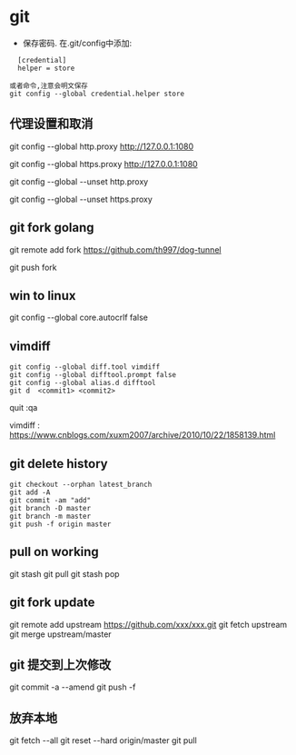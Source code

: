 # git

* 保存密码. 在.git/config中添加:
```
  [credential]
  helper = store

或者命令,注意会明文保存
git config --global credential.helper store
```

## 代理设置和取消
git config --global http.proxy http://127.0.0.1:1080

git config --global https.proxy http://127.0.0.1:1080

git config --global --unset http.proxy

git config --global --unset https.proxy

## git fork golang 
git remote add fork https://github.com/th997/dog-tunnel

git push fork

## win to linux
git config --global core.autocrlf false

## vimdiff
```
git config --global diff.tool vimdiff
git config --global difftool.prompt false
git config --global alias.d difftool
git d  <commit1> <commit2>
```
quit :qa

vimdiff : https://www.cnblogs.com/xuxm2007/archive/2010/10/22/1858139.html

## git delete history
```
git checkout --orphan latest_branch
git add -A
git commit -am "add"
git branch -D master
git branch -m master
git push -f origin master
```

## pull on working
git stash
git pull
git stash pop

## git fork update
git remote add upstream https://github.com/xxx/xxx.git
git fetch upstream
git merge upstream/master


## git 提交到上次修改
git commit -a --amend
git push -f 

## 放弃本地
git fetch --all
git reset --hard origin/master
git pull


